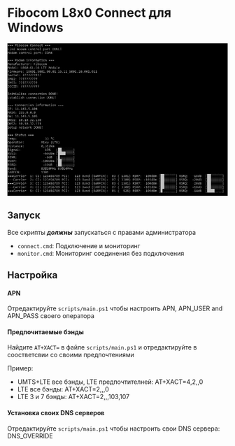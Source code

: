 # Fibocom L8x0 Connect для Windows

![](./screenshot/screen01.png)

## Запуск

Все скрипты **_должны_** запускаться с правами администратора

- `connect.cmd`: Подключение и мониторинг
- `monitor.cmd`: Мониторинг соединения без подключения

## Настройка

#### APN

Отредактируйте `scripts/main.ps1` чтобы настроить APN, APN_USER and APN_PASS своего оператора

#### Предпочитаемые бэнды

Найдите `AT+XACT=` в файле `scripts/main.ps1` и отредактируйте в соостветсвии со своими предпочтениями

Пример:

- UMTS+LTE все бэнды, LTE предпочтителней: AT+XACT=4,2,,0
- LTE все бэнды: AT+XACT=2,,,0
- LTE 3 и 7 бэнды: AT+XACT=2,,,103,107

#### Установка своих DNS серверов

Отредактируйте `scripts/main.ps1` чтобы настроить свои DNS сервера: DNS_OVERRIDE
